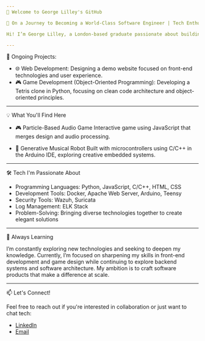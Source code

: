 ```yaml
---
👋 Welcome to George Lilley's GitHub

🚀 On a Journey to Becoming a World-Class Software Engineer | Tech Enthusiast | Problem Solver

Hi! I’m George Lilley, a London-based graduate passionate about building impactful software solutions and bringing creative ideas to life through code. My background in Music Technology combined with hands-on experience in algorithmic trading systems gives me a unique perspective on problem-solving and innovation in software development.

---
```


🚧 Ongoing Projects:

  - 🌐 Web Development: Designing a demo website focused on front-end technologies and user experience.
  - 🎮 Game Development (Object-Oriented Programming): Developing a Tetris clone in Python, focusing on clean code architecture and object-oriented principles.

---

💡 What You'll Find Here

  - 🎮 Particle-Based Audio Game
    Interactive game using JavaScript that merges design and audio processing.

  - 🤖 Generative Musical Robot
    Built with microcontrollers using C/C++ in the Arduino IDE, exploring creative embedded systems.

---

🛠️ Tech I'm Passionate About

  - Programming Languages: Python, JavaScript, C/C++, HTML, CSS
  - Development Tools: Docker, Apache Web Server, Arduino, Teensy
  - Security Tools: Wazuh, Suricata
  - Log Management: ELK Stack
  - Problem-Solving: Bringing diverse technologies together to create elegant solutions

---

🌱 Always Learning

I’m constantly exploring new technologies and seeking to deepen my knowledge. Currently, I’m focused on sharpening my skills in front-end development and game design while continuing to explore backend systems and software architecture. My ambition is to craft software products that make a difference at scale.

---

📫 Let's Connect!

Feel free to reach out if you're interested in collaboration or just want to chat tech:

  - [LinkedIn](https://www.linkedin.com/in/george-lilley-094b50328/)  
  - [Email](mailto:george001lilley@hotmail.co.uk)

